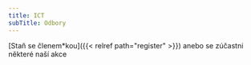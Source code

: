 ```yaml
---
title: ICT
subTitle: Odbory
---
```

[Staň se členem\*kou]({{< relref path="register" >}}) anebo se zúčastni některé naší akce

